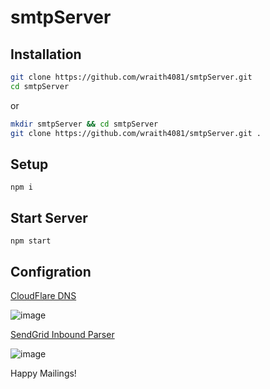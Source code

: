 # smtpServer

## Installation

```sh
git clone https://github.com/wraith4081/smtpServer.git
cd smtpServer
```
or
```sh
mkdir smtpServer && cd smtpServer
git clone https://github.com/wraith4081/smtpServer.git .
```

## Setup
```
npm i
```

## Start Server
```
npm start
```

## Configration
[CloudFlare DNS](https://dash.cloudflare.com/)

![image](https://user-images.githubusercontent.com/54374743/188342032-809eaae5-6d3e-4a97-ae49-3aa594865ccd.png)

[SendGrid Inbound Parser](https://app.sendgrid.com/settings/parse)

![image](https://user-images.githubusercontent.com/54374743/188342243-78c5361e-fad4-4b5f-a292-fc0408ac9854.png)

Happy Mailings!
